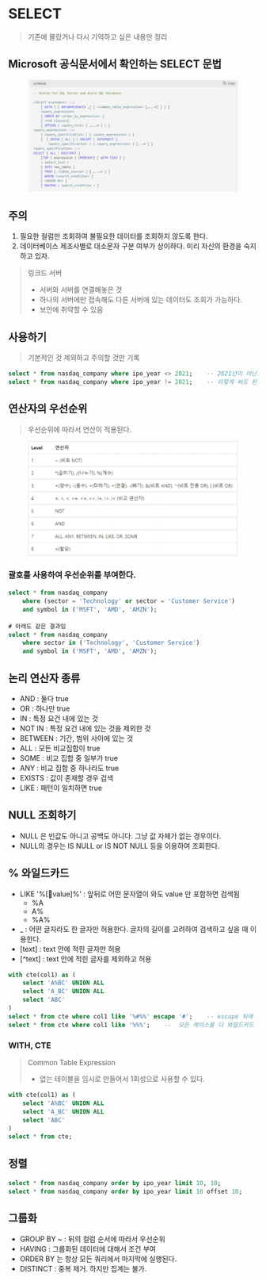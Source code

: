 # SELECT

> 기존에 몰랐거나 다시 기억하고 싶은 내용만 정리&#x20;

## Microsoft 공식문서에서 확인하는 SELECT 문법&#x20;

<figure><img src="../../.gitbook/assets/image (7).png" alt=""><figcaption></figcaption></figure>

## 주의&#x20;

1. 필요한 컬럼만 조회하여 불필요한 데이터를 조회하지 않도록 한다.&#x20;
2. 데이터베이스 제조사별로 대소문자 구분 여부가 상이하다. 미리 자신의 환경을 숙지하고 있자.&#x20;

> 링크드 서버
>
> * 서버와 서버를 연결해놓은 것&#x20;
> * 하나의 서버에만 접속해도 다른 서버에 있는 데이터도 조회가 가능하다.&#x20;
> * 보안에 취약할 수 있음&#x20;



## 사용하기&#x20;

> 기본적인 것 제외하고 주의할 것만 기록

```sql
select * from nasdaq_company where ipo_year <> 2021; 	-- 2021년이 아닌 데이터만 조회
select * from nasdaq_company where ipo_year != 2021;	-- 이렇게 써도 된다! 

```



## 연산자의 우선순위&#x20;

> 우선순위에 따라서 연산이 적용된다.&#x20;

<figure><img src="../../.gitbook/assets/image (14).png" alt=""><figcaption></figcaption></figure>

### 괄호를 사용하여 우선순위를 부여한다.&#x20;

```sql
select * from nasdaq_company
	where (sector = 'Technology' or sector = 'Customer Service')
    and symbol in ('MSFT', 'AMD', 'AMZN');

# 아래도 같은 결과임 
select * from nasdaq_company
	where sector in ('Technology', 'Customer Service')
    and symbol in ('MSFT', 'AMD', 'AMZN');
```



## 논리 연산자 종류&#x20;

* AND : 둘다 true&#x20;
* OR : 하나만 true&#x20;
* IN : 특정 요건 내에 있는 것 &#x20;
* NOT IN : 특정 요건 내에 있는 것을 제외한 것&#x20;
* BETWEEN : 기간, 범위 사이에 있는 것&#x20;
* ALL : 모든 비교집합이 true&#x20;
* SOME : 비교 집합 중 일부가 true&#x20;
* ANY : 비교 집합 중 하나라도 true&#x20;
* EXISTS : 값이 존재할 경우 검색&#x20;
* LIKE : 패턴이 일치하면 true&#x20;



## NULL 조회하기&#x20;

* NULL 은 빈값도 아니고 공백도 아니다. 그냥 값 자체가 없는 경우이다.&#x20;
* NULL의 경우는 IS NULL or IS NOT NULL 등을 이용하여 조회한다.&#x20;

## % 와일드카드&#x20;

* LIKE '%\[value]%' : 앞뒤로 어떤 문자열이 와도 value 만 포함하면 검색됨&#x20;
  * %A&#x20;
  * A%
  * %A%
* \_ : 어떤 글자라도 한 글자만 허용한다. 글자의 길이를 고려하여 검색하고 싶을 때 이용한다.&#x20;
* \[text] : text 안에 적힌 글자만 허용&#x20;
* \[^text] : text 안에 적힌 글자를 제외하고 허용&#x20;

```sql
with cte(col1) as (
	select 'A%BC' UNION ALL 
    select 'A_BC' UNION ALL 
    select 'ABC'
)
select * from cte where col1 like '%#%%' escape '#';	-- escape 뒤에 지정한 문자열을 문자로 사용하기 때문에 지정하기 나름 
select * from cte where col1 like '%%%';	--  모든 케이스를 다 와일드카드 적용하여 검색됨. '%' 를 포함하는 데이터만 조회되지 않는다. 
```

### WITH, CTE

> Common Table Expression&#x20;
>
> * 없는 테이블을 임시로 만들어서 1회성으로 사용할 수 있다.&#x20;

```sql
with cte(col1) as (
    select 'A%BC' UNION ALL 
    select 'A_BC' UNION ALL 
    select 'ABC'
)
select * from cte;
```

## 정렬

```sql
select * from nasdaq_company order by ipo_year limit 10, 10;
select * from nasdaq_company order by ipo_year limit 10 offset 10;
```

## 그룹화&#x20;

* GROUP BY \~ : 뒤의 컬럼 순서에 따라서 우선순위&#x20;
* HAVING : 그룹화된 데이터에 대해서 조건 부여&#x20;
* ORDER BY 는 항상 모든 쿼리에서 마지막에 실행된다.&#x20;
* DISTINCT : 중복 제거. 하지만 집계는 불가.&#x20;
